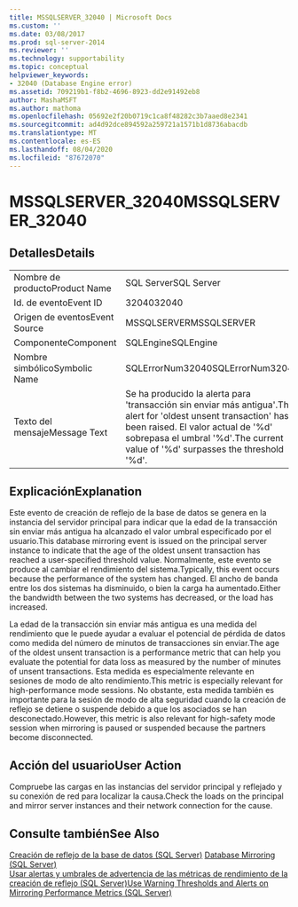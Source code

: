 ```yaml
---
title: MSSQLSERVER_32040 | Microsoft Docs
ms.custom: ''
ms.date: 03/08/2017
ms.prod: sql-server-2014
ms.reviewer: ''
ms.technology: supportability
ms.topic: conceptual
helpviewer_keywords:
- 32040 (Database Engine error)
ms.assetid: 709219b1-f8b2-4696-8923-dd2e91492eb8
author: MashaMSFT
ms.author: mathoma
ms.openlocfilehash: 05692e2f20b0719c1ca8f48282c3b7aaed8e2341
ms.sourcegitcommit: ad4d92dce894592a259721a1571b1d8736abacdb
ms.translationtype: MT
ms.contentlocale: es-ES
ms.lasthandoff: 08/04/2020
ms.locfileid: "87672070"
---
```

# <a name="mssqlserver_32040"></a><span data-ttu-id="4adbb-102">MSSQLSERVER_32040</span><span class="sxs-lookup"><span data-stu-id="4adbb-102">MSSQLSERVER_32040</span></span>
    
## <a name="details"></a><span data-ttu-id="4adbb-103">Detalles</span><span class="sxs-lookup"><span data-stu-id="4adbb-103">Details</span></span>  
  
|||  
|-|-|  
|<span data-ttu-id="4adbb-104">Nombre de producto</span><span class="sxs-lookup"><span data-stu-id="4adbb-104">Product Name</span></span>|<span data-ttu-id="4adbb-105">SQL Server</span><span class="sxs-lookup"><span data-stu-id="4adbb-105">SQL Server</span></span>|  
|<span data-ttu-id="4adbb-106">Id. de evento</span><span class="sxs-lookup"><span data-stu-id="4adbb-106">Event ID</span></span>|<span data-ttu-id="4adbb-107">32040</span><span class="sxs-lookup"><span data-stu-id="4adbb-107">32040</span></span>|  
|<span data-ttu-id="4adbb-108">Origen de eventos</span><span class="sxs-lookup"><span data-stu-id="4adbb-108">Event Source</span></span>|<span data-ttu-id="4adbb-109">MSSQLSERVER</span><span class="sxs-lookup"><span data-stu-id="4adbb-109">MSSQLSERVER</span></span>|  
|<span data-ttu-id="4adbb-110">Componente</span><span class="sxs-lookup"><span data-stu-id="4adbb-110">Component</span></span>|<span data-ttu-id="4adbb-111">SQLEngine</span><span class="sxs-lookup"><span data-stu-id="4adbb-111">SQLEngine</span></span>|  
|<span data-ttu-id="4adbb-112">Nombre simbólico</span><span class="sxs-lookup"><span data-stu-id="4adbb-112">Symbolic Name</span></span>|<span data-ttu-id="4adbb-113">SQLErrorNum32040</span><span class="sxs-lookup"><span data-stu-id="4adbb-113">SQLErrorNum32040</span></span>|  
|<span data-ttu-id="4adbb-114">Texto del mensaje</span><span class="sxs-lookup"><span data-stu-id="4adbb-114">Message Text</span></span>|<span data-ttu-id="4adbb-115">Se ha producido la alerta para 'transacción sin enviar más antigua'.</span><span class="sxs-lookup"><span data-stu-id="4adbb-115">The alert for 'oldest unsent transaction' has been raised.</span></span> <span data-ttu-id="4adbb-116">El valor actual de '%d' sobrepasa el umbral '%d'.</span><span class="sxs-lookup"><span data-stu-id="4adbb-116">The current value of '%d' surpasses the threshold '%d'.</span></span>|  
  
## <a name="explanation"></a><span data-ttu-id="4adbb-117">Explicación</span><span class="sxs-lookup"><span data-stu-id="4adbb-117">Explanation</span></span>  
 <span data-ttu-id="4adbb-118">Este evento de creación de reflejo de la base de datos se genera en la instancia del servidor principal para indicar que la edad de la transacción sin enviar más antigua ha alcanzado el valor umbral especificado por el usuario.</span><span class="sxs-lookup"><span data-stu-id="4adbb-118">This database mirroring event is issued on the principal server instance to indicate that the age of the oldest unsent transaction has reached a user-specified threshold value.</span></span> <span data-ttu-id="4adbb-119">Normalmente, este evento se produce al cambiar el rendimiento del sistema.</span><span class="sxs-lookup"><span data-stu-id="4adbb-119">Typically, this event occurs because the performance of the system has changed.</span></span> <span data-ttu-id="4adbb-120">El ancho de banda entre los dos sistemas ha disminuido, o bien la carga ha aumentado.</span><span class="sxs-lookup"><span data-stu-id="4adbb-120">Either the bandwidth between the two systems has decreased, or the load has increased.</span></span>  
  
 <span data-ttu-id="4adbb-121">La edad de la transacción sin enviar más antigua es una medida del rendimiento que le puede ayudar a evaluar el potencial de pérdida de datos como medida del número de minutos de transacciones sin enviar.</span><span class="sxs-lookup"><span data-stu-id="4adbb-121">The age of the oldest unsent transaction is a performance metric that can help you evaluate the potential for data loss as measured by the number of minutes of unsent transactions.</span></span> <span data-ttu-id="4adbb-122">Esta medida es especialmente relevante en sesiones de modo de alto rendimiento.</span><span class="sxs-lookup"><span data-stu-id="4adbb-122">This metric is especially relevant for high-performance mode sessions.</span></span> <span data-ttu-id="4adbb-123">No obstante, esta medida también es importante para la sesión de modo de alta seguridad cuando la creación de reflejo se detiene o suspende debido a que los asociados se han desconectado.</span><span class="sxs-lookup"><span data-stu-id="4adbb-123">However, this metric is also relevant for high-safety mode session when mirroring is paused or suspended because the partners become disconnected.</span></span>  
  
## <a name="user-action"></a><span data-ttu-id="4adbb-124">Acción del usuario</span><span class="sxs-lookup"><span data-stu-id="4adbb-124">User Action</span></span>  
 <span data-ttu-id="4adbb-125">Compruebe las cargas en las instancias del servidor principal y reflejado y su conexión de red para localizar la causa.</span><span class="sxs-lookup"><span data-stu-id="4adbb-125">Check the loads on the principal and mirror server instances and their network connection for the cause.</span></span>  
  
## <a name="see-also"></a><span data-ttu-id="4adbb-126">Consulte también</span><span class="sxs-lookup"><span data-stu-id="4adbb-126">See Also</span></span>  
 <span data-ttu-id="4adbb-127">[Creación de reflejo de la base de datos &#40;SQL Server&#41;](../../database-engine/database-mirroring/database-mirroring-sql-server.md) </span><span class="sxs-lookup"><span data-stu-id="4adbb-127">[Database Mirroring &#40;SQL Server&#41;](../../database-engine/database-mirroring/database-mirroring-sql-server.md) </span></span>  
 [<span data-ttu-id="4adbb-128">Usar alertas y umbrales de advertencia de las métricas de rendimiento de la creación de reflejo &#40;SQL Server&#41;</span><span class="sxs-lookup"><span data-stu-id="4adbb-128">Use Warning Thresholds and Alerts on Mirroring Performance Metrics &#40;SQL Server&#41;</span></span>](../../database-engine/database-mirroring/use-warning-thresholds-and-alerts-on-mirroring-performance-metrics-sql-server.md)  
  
  
